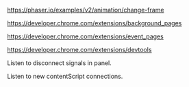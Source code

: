 
https://phaser.io/examples/v2/animation/change-frame

https://developer.chrome.com/extensions/background_pages

https://developer.chrome.com/extensions/event_pages

https://developer.chrome.com/extensions/devtools


Listen to disconnect signals in panel.

Listen to new contentScript connections.